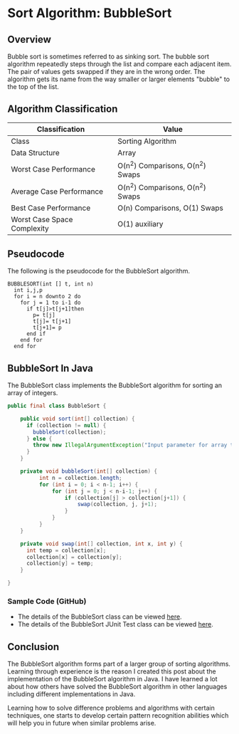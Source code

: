 # Sort Algorithm: BubbleSort

## Overview
Bubble sort is sometimes referred to as sinking sort. The bubble sort algorithm repeatedly steps through the list and compare each adjacent item. The pair of values gets swapped if they are in the wrong order. The algorithm gets its name from the way smaller or larger elements "bubble" to the top of the list.

## Algorithm Classification

| Classification | Value|
| --- | --- |
| Class | Sorting Algorithm |
| Data Structure | Array |
| Worst Case Performance | O(n<sup>2</sup>) Comparisons, O(n<sup>2</sup>) Swaps |
| Average Case Performance | O(n<sup>2</sup>) Comparisons, O(n<sup>2</sup>) Swaps |
| Best Case Performance | O(n) Comparisons, O(1) Swaps|
| Worst Case Space Complexity | O(1) auxiliary |

## Pseudocode
The following is the pseudocode for the BubbleSort algorithm.
```
BUBBLESORT(int [] t, int n)
  int i,j,p
  for i = n downto 2 do
    for j = 1 to i-1 do
      if t[j]>t[j+1]then
        p= t[j]
        t[j]= t[j+1]
        t[j+1]= p
      end if
    end for
  end for
```

## BubbleSort In Java
The BubbleSort class implements the BubbleSort algorithm for sorting an array of integers.

```java
public final class BubbleSort {

    public void sort(int[] collection) {
      if (collection != null) {
        bubbleSort(collection);
      } else {
        throw new IllegalArgumentException("Input parameter for array to sort is null.");
      }
    }

    private void bubbleSort(int[] collection) {
          int n = collection.length;
          for (int i = 0; i < n-1; i++) {
              for (int j = 0; j < n-i-1; j++) {
                  if (collection[j] > collection[j+1]) {
                      swap(collection, j, j+1);
                  }
              }
          }
    }

    private void swap(int[] collection, int x, int y) {
      int temp = collection[x];
      collection[x] = collection[y];
      collection[y] = temp;
    }

}
```
### Sample Code (GitHub)
* The details of the BubbleSort class can be viewed [here][1].
* The details of the BubbleSort JUnit Test class can be viewed [here][2].

## Conclusion
The BubbleSort algorithm forms part of a larger group of sorting algorithms. Learning through experience is the reason I created this post about the implementation of the BubbleSort algorithm in Java. I have learned a lot about how others have solved the BubbleSort algorithm in other languages including different implementations in Java.

Learning how to solve difference problems and algorithms with certain techniques, one starts to develop certain pattern recognition abilities which will help you in future when similar problems arise.

[1]: https://github.com/Code2Bits/Algorithms-in-Java/blob/master/sort/src/main/java/com/code2bits/algorithm/sort/BubbleSort.java
[2]: https://github.com/Code2Bits/Algorithms-in-Java/blob/master/sort/src/test/java/com/code2bits/algorithm/sort/BubbleSortTest.java
